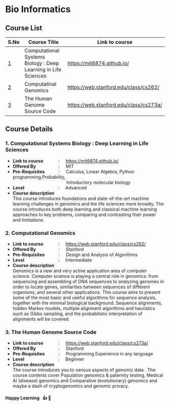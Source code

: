 <!-- For bioinformatics we will be following stanford courses.

https://web.stanford.edu/class/cs262/cgi-bin/index.php

https://web.stanford.edu/class/cs273a/cgi-bin/ -->

# Bio Informatics   

## Course List
**S.No** | **Course Title** | **Link to course**
------------ | ------------- | ---------
[1](#1-computational-systems-biology--deep-learning-in-life-sciences) | Computational Systems Biology : Deep Learning in Life Sciences | https://mit6874.github.io/ 
[2](#2-computational-genomics) | Computatinal Genomics | https://web.stanford.edu/class/cs262/
[3](#3-the-human-genome-source-code) | The Human Genome Source Code | https://web.stanford.edu/class/cs273a/

## Course Details
### 1. Computational Systems Biology : Deep Learning in Life Sciences
   * **Link to course** &nbsp; &nbsp; &nbsp; &nbsp; &nbsp; &nbsp;: &nbsp; &nbsp; https://mit6874.github.io/ 
   * **Offered By** &nbsp; &nbsp; &nbsp; &nbsp; &nbsp; &nbsp; &nbsp; &nbsp; &nbsp;: &nbsp; &nbsp; MIT 
   * **Pre-Requisites** &nbsp; &nbsp; &nbsp; &nbsp; &nbsp; : &nbsp; &nbsp;  Calculus, Linear Algebra, Python programming,Probability,   
                                     &nbsp; &nbsp; &nbsp; &nbsp; &nbsp; &nbsp; &nbsp; &nbsp; &nbsp; &nbsp; &nbsp; &nbsp; &nbsp; &nbsp; &nbsp; &nbsp; &nbsp; &nbsp; &nbsp; &nbsp; &nbsp; &nbsp;Introductory molecular biology
   * **Level** &nbsp; &nbsp; &nbsp; &nbsp; &nbsp; &nbsp; &nbsp; &nbsp; &nbsp; &nbsp; &nbsp; &nbsp; &nbsp; : &nbsp; &nbsp; Advanced
   * **Course description**    
        This course introduces foundations and state-of-the-art machine learning challenges in genomics and the life sciences more broadly. The course introduces both deep learning and classical machine learning approaches to key problems, comparing and contrasting their power and limitations.
 

### 2. Computational Genomics
   * **Link to course** &nbsp; &nbsp; &nbsp; &nbsp; &nbsp; &nbsp;: &nbsp; &nbsp; https://web.stanford.edu/class/cs262/
   * **Offered By** &nbsp; &nbsp; &nbsp; &nbsp; &nbsp; &nbsp; &nbsp; &nbsp; &nbsp;: &nbsp; &nbsp; Stanford 
   * **Pre-Requisites** &nbsp; &nbsp; &nbsp; &nbsp; &nbsp; : &nbsp; &nbsp; Design and Analysis of Algorithms  
   * **Level** &nbsp; &nbsp; &nbsp; &nbsp; &nbsp; &nbsp; &nbsp; &nbsp; &nbsp; &nbsp; &nbsp; &nbsp; &nbsp; : &nbsp; &nbsp; Intermediate
   * **Course description**    
        Genomics is a new and very active application area of computer science. Computer science is playing a central role in genomics: from sequencing and assembling of DNA sequences to analyzing genomes in order to locate genes, similarities between sequences of different organisms, and several other applications. This course aims to present some of the most basic and useful algorithms for sequence analysis, together with the minimal biological background. Sequence alignments, hidden Markov models, multiple alignment algorithms and heuristics such as Gibbs sampling, and the probabilistic interpretation of alignments will be covered.        


### 3. The Human Genome Source Code
   * **Link to course** &nbsp; &nbsp; &nbsp; &nbsp; &nbsp; &nbsp;: &nbsp; &nbsp; https://web.stanford.edu/class/cs273a/
   * **Offered By** &nbsp; &nbsp; &nbsp; &nbsp; &nbsp; &nbsp; &nbsp; &nbsp; &nbsp;: &nbsp; &nbsp; Stanford 
   * **Pre-Requisites** &nbsp; &nbsp; &nbsp; &nbsp; &nbsp; : &nbsp; &nbsp; Programming Experience in any language  
   * **Level** &nbsp; &nbsp; &nbsp; &nbsp; &nbsp; &nbsp; &nbsp; &nbsp; &nbsp; &nbsp; &nbsp; &nbsp; &nbsp; : &nbsp; &nbsp; Beginner
   * **Course description**    
        The course introduces you to various aspects of genomic data . The course contents cover Population genomics & paternity testing, Medical AI (disease) genomics  and Comparative (evolutionary) genomics and maybe a dash of cryptogenomics and genomic privacy.
       
####  Happy Learning  &nbsp; :thumbsup: :memo: 





